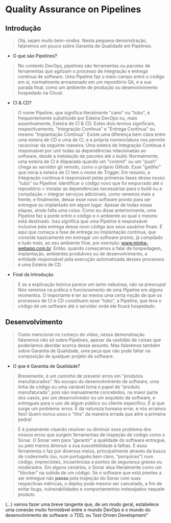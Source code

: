 # Quality Assurance on Pipelines

## Introdução

> Olá, sejam muito bem-vindos. Nesta pequena demonstração, falaremos um pouco sobre Garantia de Qualidade em Pipelines.

- O que são Pipelines?
> No contexto DevOps, pipelines são ferramentas ou pacotes de ferramentas que agilizam o processo de integração e entrega contínua de software. Uma Pipeline faz o meio-campo entre o código em si, normalmente armazenado em um repositório Git, e a sua parada final, como um ambiente de produção ou desenvolvimento hospedado na Cloud.
- CI & CD?
> O nome Pipeline, que significa literalmente "cano" ou "tubo", é frequentemente substituído por Esteira DevOps ou, mais assertivamente, Esteira de CI & CD.
> Estes dois termos significam, respectivamente, "Integração Contínua" e "Entrega Contínua" ou mesmo "Implantação Contínua". Existe uma diferença bem clara entre uma esteira de CD e uma de CI, e a própria nomenclatura nos permite raciocinar da seguinte maneira:
> Uma esteira de Integração Contínua é responsável por unir todas as dependências relacionadas ao software, desde a instalação de pacotes até o build. Normalmente, uma esteira de CI é disparada quando um "commit" ou um "push" chega ao servidor git remoto, como o próprio Github. Esse "gatilho" que inicia a esteira de CI tem o nome de Trigger. Em resumo, a Integração contínua é responsável pelas primeiras fases desse nosso "tubo" ou Pipeline: identificar o código novo que foi empurrado até o repositório > instalar as dependências necessárias para o build ou a compilação > integrar serviços adicionais, como veremos mais a frente, e finalmente, deixar esse novo software pronto para ser entregue ou implantado em algum lugar.
> Apesar de todas essas etapas, ainda falta uma coisa. Como eu disse anteriormente, uma Pipeline faz a ponte entre o código e o ambiente ao qual o mesmo está destinado. Isso significa que uma Pipeline é responsável inclusive pela entrega desse novo código aos seus usuários finais. É aqui que começa a fase de entrega ou implantação contínua, que consiste basicamente em entregar um software pronto, já compilado e tudo mais, ao seu ambiente final, por exemplo: www.minha-webapp.com.br. Então, quando começamos a falar de hospedagem, implantação, ambientes produtivos ou de desenvolvimento, a entidade responsável pela execução automatizada desses processos é uma Esteira de CD.

- Final da Introdução
> E se a explicação teórica parece um tanto nebulosa, não se preocupa! Nós veremos na prática o funcionamento de uma Pipeline em alguns momentos. O importante é ter ao menos uma certa noção de que os processos de CI e CD constituem esse "tubo", a Pipeline, que leva o código de um software até o servidor onde ele ficará hospedado.

## Desenvolvimento
> Como mencionei no começo do vídeo, nessa demonstração falaremos não só sobre Pipelines, apesar da vastidão de coisas que poderíamos abordar acerca desse assunto. Mas falaremos também sobre Garantia de Qualidade, uma peça que não pode faltar na composição de qualquer projeto de software.
 
- O que é Garantia de Qualidade?
> Brevemente, é um caminho de prevenir erros em "produtos manufaturados". No escopo do desenvolvimento de software, uma linha de código ou uma variável toma o papel de “produto manufaturado”, pois são manualmente concebidos, na maior parte dos casos, por um desenvolvedor ou um arquiteto de software, e entregues para o uso de algum público ou cliente específico.	É aí que surge um problema: erros. É da natureza humana errar, e nós erramos feio! Quem nunca usou o "this" da maneira errada que atire a primeira pedra!

> E é justamente visando resolver ou diminuir esse problema dos nossos erros que surgem ferramentas de inspeção de código como o Sonar. O Sonar vem para "garantir" a qualidade do software entregue, ou pelo menos diminuir a sua suscetibilidade à falhas. E essa ferramenta o faz por diversos meios, principalmente através da busca de codesmells (ou, num português bem claro, "porquices") num código, imprecisões, incoerências e pontos de segurança graves ou moderados. Em alguns cenários, o Sonar atua literalmente como um "blocker" na subida de um código. Se o software que está prestes a ser entregue não **passa** pela inspeção do Sonar com suas respectivas métricas, o deploy pode mesmo ser cancelado, a fim de evitar bugs, vulnerabilidades e comportamentos indesejados naquele produto.

(...) vamos fazer uma breve tangente que, de um modo geral, estabelece uma conexão muito formidável entre o mundo DevOps e o mundo do desenvolvimento de software: o TDD, ou Test-Driven Development”




